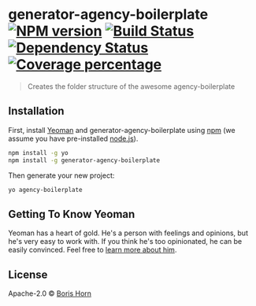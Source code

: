 # generator-agency-boilerplate [![NPM version][npm-image]][npm-url] [![Build Status][travis-image]][travis-url] [![Dependency Status][daviddm-image]][daviddm-url] [![Coverage percentage][coveralls-image]][coveralls-url]
> Creates the folder structure of the awesome agency-boilerplate

## Installation

First, install [Yeoman](http://yeoman.io) and generator-agency-boilerplate using [npm](https://www.npmjs.com/) (we assume you have pre-installed [node.js](https://nodejs.org/)).

```bash
npm install -g yo
npm install -g generator-agency-boilerplate
```

Then generate your new project:

```bash
yo agency-boilerplate
```

## Getting To Know Yeoman

Yeoman has a heart of gold. He&#39;s a person with feelings and opinions, but he&#39;s very easy to work with. If you think he&#39;s too opinionated, he can be easily convinced. Feel free to [learn more about him](http://yeoman.io/).

## License

Apache-2.0 © [Boris Horn]()


[npm-image]: https://badge.fury.io/js/generator-agency-boilerplate.svg
[npm-url]: https://npmjs.org/package/generator-agency-boilerplate
[travis-image]: https://travis-ci.org/deepsoul/generator-agency-boilerplate.svg?branch=master
[travis-url]: https://travis-ci.org/deepsoul/generator-agency-boilerplate
[daviddm-image]: https://david-dm.org/deepsoul/generator-agency-boilerplate.svg?theme=shields.io
[daviddm-url]: https://david-dm.org/deepsoul/generator-agency-boilerplate
[coveralls-image]: https://coveralls.io/repos/deepsoul/generator-agency-boilerplate/badge.svg
[coveralls-url]: https://coveralls.io/r/deepsoul/generator-agency-boilerplate
